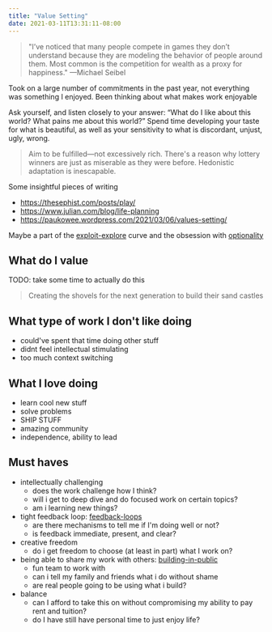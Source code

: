 ```yaml
---
title: "Value Setting"
date: 2021-03-11T13:31:11-08:00
---
```


> "I’ve noticed that many people compete in games they don’t understand because they are modeling the behavior of people around them. Most common is the competition for wealth as a proxy for happiness." —Michael Seibel

Took on a large number of commitments in the past year, not everything was something I enjoyed. Been thinking about what makes work enjoyable 

 Ask yourself, and listen closely to your answer: “What do I like about this world? What pains me about this world?” Spend time developing your taste for what is beautiful, as well as your sensitivity to what is discordant, unjust, ugly, wrong.
 
 > Aim to be fulfilled—not excessively rich. There's a reason why lottery winners are just as miserable as they were before. Hedonistic adaptation is inescapable.

Some insightful pieces of writing
* https://thesephist.com/posts/play/
* https://www.julian.com/blog/life-planning
* https://paukowee.wordpress.com/2021/03/06/values-setting/

Maybe a part of the [exploit-explore](/thoughts/exploit-explore) curve and the obsession with [optionality](thoughts/optionality.md)

## What do I value
TODO: take some time to actually do this

> Creating the shovels for the next generation to build their sand castles

## What type of work I don't like doing
  * could've spent that time doing other stuff
  * didnt feel intellectual stimulating
  * too much context switching

## What I love doing
  * learn cool new stuff
  * solve problems
  * SHIP STUFF
  * amazing community
  * independence, ability to lead

## Must haves
* intellectually challenging
  * does the work challenge how I think?
  * will i get to deep dive and do focused work on certain topics?
  * am i learning new things?
* tight feedback loop: [feedback-loops](/thoughts/feedback-loops)
  * are there mechanisms to tell me if I'm doing well or not?
  * is feedback immediate, present, and clear?
* creative freedom
  * do i get freedom to choose (at least in part) what I work on?
* being able to share my work with others: [building-in-public](/thoughts/building-in-public)
  * fun team to work with
  * can i tell my family and friends what i do without shame
  * are real people going to be using what i build?
* balance
  * can I afford to take this on without compromising my ability to pay rent and tuition?
  * do I have still have personal time to just enjoy life?
  